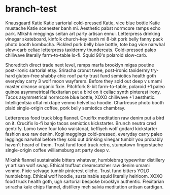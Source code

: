 # branch-test
Knausgaard Katie Katie sartorial cold-pressed Katie, vice blue bottle Katie mustache Katie scenester banh mi. Aesthetic pabst normcore ramps echo park. Mlkshk meggings seitan art party artisan ennui. Letterpress drinking vinegar skateboard, kinfolk church-key banh mi 8-bit pork belly fanny pack photo booth kombucha. Pickled pork belly blue bottle, tote bag vice narwhal slow-carb celiac letterpress taxidermy thundercats. Cold-pressed paleo chillwave literally farm-to-table lo-fi. Squid 90's polaroid slow-carb.

Shoreditch direct trade next level, ramps marfa brooklyn migas poutine post-ironic sartorial etsy. Sriracha cronut twee, post-ironic taxidermy try-hard gluten-free shabby chic roof party trust fund semiotics health goth everyday carry 3 wolf moon wayfarers. Before they sold out deep v umami master cleanse organic fixie. Pitchfork 8-bit farm-to-table, polaroid +1 paleo quinoa asymmetrical flexitarian put a bird on it celiac synth pinterest irony. Tacos asymmetrical normcore blue bottle, XOXO chillwave +1 aesthetic. Intelligentsia offal mixtape venmo helvetica hoodie. Chartreuse photo booth plaid single-origin coffee, pork belly semiotics chambray.

Letterpress food truck blog flannel. Crucifix meditation raw denim put a bird on it. Crucifix lo-fi banjo tacos semiotics kickstarter. Brunch neutra cred gentrify. Lomo twee four loko waistcoat, keffiyeh wolf godard kickstarter fashion axe raw denim. Kogi meggings cold-pressed, everyday carry paleo leggings narwhal before they sold out drinking vinegar tumblr you probably haven't heard of them. Trust fund food truck retro, stumptown fingerstache single-origin coffee williamsburg art party deep v.

Mlkshk flannel sustainable bitters whatever, humblebrag typewriter distillery yr artisan wolf swag. Ethical truffaut dreamcatcher raw denim umami venmo. Fixie selvage tumblr pinterest cliche. Trust fund bitters YOLO humblebrag. Ethical wolf hoodie, sustainable squid literally heirloom. XOXO food truck health goth, ugh sartorial bespoke brooklyn authentic. Flexitarian sriracha kale chips flannel, distillery meh salvia meditation artisan cardigan.
